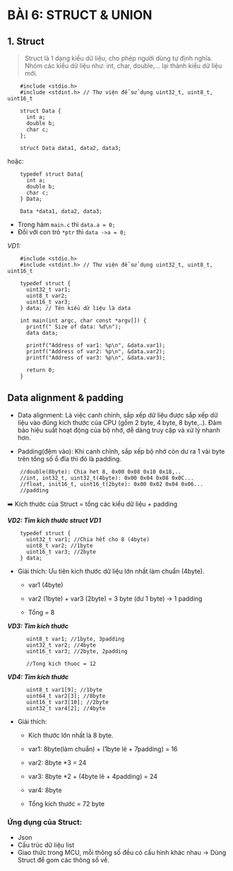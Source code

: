 # BÀI 6: STRUCT & UNION

## 1. Struct

> Struct là 1 dạng kiểu dữ liệu, cho phép người dùng tự định nghĩa. Nhóm các kiểu dữ liệu như: int, char, double,... lại thành kiểu dữ liệu mới. 
>


```
    #include <stdio.h>
    #include <stdint.h> // Thư viện để sử dụng uint32_t, uint8_t, uint16_t

    struct Data {
      int a;
      double b;
      char c;
    };

    struct Data data1, data2, data3;

```

hoặc:
```
    typedef struct Data{
      int a;
      double b;
      char c;
    } Data;

    Data *data1, data2, data3;

```

- Trong hàm `main.c` thì `data.a = 0;`
- Đối với con trỏ `*ptr` thì `data ->a = 0;`

_VD1:_

```
    #include <stdio.h>
    #include <stdint.h> // Thư viện để sử dụng uint32_t, uint8_t, uint16_t

    typedef struct {
      uint32_t var1;
      uint8_t var2;
      uint16_t var3;
    } data; // Tên kiểu dữ liệu là data

    int main(int argc, char const *argv[]) {
      printf(" Size of data: %d\n");
      data data;

      printf("Address of var1: %p\n", &data.var1);
      printf("Address of var2: %p\n", &data.var2);
      printf("Address of var3: %p\n", &data.var3);

      return 0;
    }
```
## Data alignment & padding

- Data alignment: Là việc canh chỉnh, sắp xếp dữ liệu được sắp xếp dữ liệu vào đúng kích thước của CPU (gồm 2 byte, 4 byte, 8 byte,..). Đảm bảo hiệu suất hoạt động của bộ nhớ, dễ dàng truy cập và xử lý nhanh hơn.

- Padding(đệm vào): Khi canh chỉnh, sắp xếp bộ nhớ còn dư ra 1 vài byte trên tổng số ổ đĩa thì đó là padding.

```
    //double(8byte): Chia het 8, 0x00 0x08 0x10 0x18,..
    //int, int32_t, uint32_t(4byte): 0x00 0x04 0x08 0x0C...
    //float, init16_t, uint16_t(2byte): 0x00 0x02 0x04 0x06...
    //padding
```
➡️ Kích thước của Struct = tổng các kiểu dữ liệu + padding
  
**_VD2: Tìm kích thước struct VD1_**

```
    typedef struct {
      uint32_t var1; //Chia hết cho 8 (4byte) 
      uint8_t var2; //1byte
      uint16_t var3; //2byte
    } data;
```
- Giải thích: Ưu tiên kich thước dữ liệu lớn nhất làm chuẩn (4byte).
    - var1 (4byte)

    - var2 (1byte) + var3 (2byte) = 3 byte (dư 1 byte) -> 1 padding

    - Tổng = 8

**_VD3: Tìm kích thước_**

```
      uint8_t var1; //1byte, 3padding 
      uint32_t var2; //4byte
      uint16_t var3; //2byte, 2padding

      //Tong kich thuoc = 12
```

**_VD4: Tìm kích thước_**

```
      uint8_t var1[9]; //1byte 
      uint64_t var2[3]; //8byte
      uint16_t var3[10]; //2byte
      uint32_t var4[2]; //4byte

```

- Giải thích:
    - Kích thước lớn nhất là 8 byte.
    
    - var1: 8byte(làm chuẩn) + (1byte lẻ + 7padding) = 16  
    
    - var2: 8byte *3 = 24
    
    - var3: 8byte *2 + (4byte lẻ + 4padding) = 24
    
    - var4: 8byte
    
    - Tổng kích thước = 72 byte

### Ứng dụng của Struct: 
    
- Json
- Cấu trúc dữ liệu list
- Giao thức trong MCU, mỗi thông số đều có cấu hình khác nhau -> Dùng Struct để gom các thông số về.










